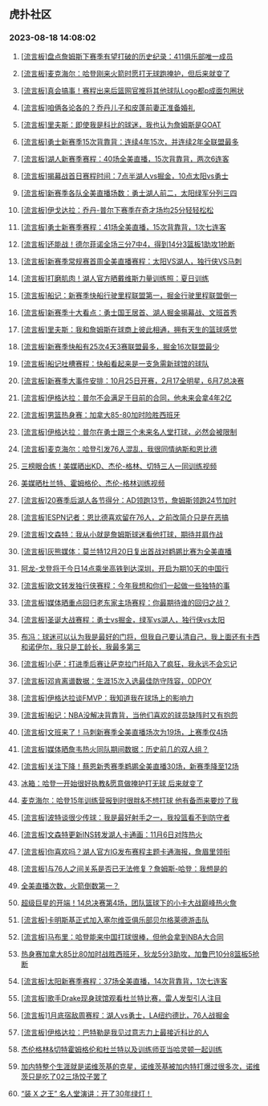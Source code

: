 ## 虎扑社区 
### 2023-08-18 14:08:02

1. [[流言板]盘点詹姆斯下赛季有望打破的历史纪录：411俱乐部唯一成员](https://bbs.hupu.com/61720153.html)

2. [[流言板]麦克海尔：哈登刚来火箭时愿打无球跑掩护，但后来就变了](https://bbs.hupu.com/61719826.html)

3. [[流言板]真会搞事！赛程出来后篮网官推将其他球队Logo都p成面包圈状](https://bbs.hupu.com/61720011.html)

4. [[流言板]咱俩各论各的？乔丹儿子和皮蓬前妻正准备婚礼](https://bbs.hupu.com/61717904.html)

5. [[流言板]里夫斯：即使我是科比的球迷，我也认为詹姆斯是GOAT](https://bbs.hupu.com/61717865.html)

6. [[流言板]勇士新赛季15次背靠背：连续4年15次，并连续2年全联盟最多](https://bbs.hupu.com/61717643.html)

7. [[流言板]湖人新赛季赛程：40场全美直播，15次背靠背，两次6连客](https://bbs.hupu.com/61717323.html)

8. [[流言板]揭幕战首日赛程时间：7点半湖人vs掘金，10点太阳vs勇士](https://bbs.hupu.com/61717042.html)

9. [[流言板]新赛季各队全美直播场数：勇士湖人前二，太阳绿军分列三四](https://bbs.hupu.com/61717107.html)

10. [[流言板]伊戈达拉：乔丹-普尔下赛季在奇才场均25分轻轻松松](https://bbs.hupu.com/61719375.html)

11. [[流言板]勇士新赛季赛程：41场全美直播，15次背靠背，1次七连客](https://bbs.hupu.com/61717383.html)

12. [[流言板]还能战！德尔菲诺全场三分7中4，得到14分3篮板1助攻1抢断](https://bbs.hupu.com/61719856.html)

13. [[流言板]新赛季常规赛首周全美直播赛程：太阳VS湖人，独行侠VS马刺](https://bbs.hupu.com/61717285.html)

14. [[流言板]打磨肌肉！湖人官方晒戴维斯力量训练照：夏日训练](https://bbs.hupu.com/61717057.html)

15. [[流言板]船记：新赛季快船行驶里程联盟第一，掘金行驶里程联盟倒一](https://bbs.hupu.com/61718255.html)

16. [[流言板]新赛季十大看点：勇士国王居首、湖人掘金揭幕战、文班首秀](https://bbs.hupu.com/61718105.html)

17. [[流言板]里夫斯：我和詹姆斯在球商上彼此相通，拥有天生的篮球感觉](https://bbs.hupu.com/61719484.html)

18. [[流言板]新赛季快船有25次4天3赛联盟最多，掘金16次联盟最少](https://bbs.hupu.com/61717530.html)

19. [[流言板]船记吐槽赛程：快船看起来是一支急需新球馆的球队](https://bbs.hupu.com/61719743.html)

20. [[流言板]新赛季大事件安排：10月25日开赛，2月17全明星，6月7总决赛](https://bbs.hupu.com/61717177.html)

21. [[流言板]伊格达拉：普尔不会满足于目前的合同，他未来会拿4年2亿](https://bbs.hupu.com/61719812.html)

22. [[流言板]男篮热身赛：加拿大85-80加时险胜西班牙](https://bbs.hupu.com/61716777.html)

23. [[流言板]伊格达拉：普尔在勇士跟三个未来名人堂打球，必然会被限制](https://bbs.hupu.com/61719641.html)

24. [[流言板]麦克海尔：哈登引发76人混乱，我很同情纳斯和恩比德](https://bbs.hupu.com/61720989.html)

25. [三榜眼合练！美媒晒出KD、杰伦-格林、切特三人一同训练视频](https://bbs.hupu.com/61719670.html)

26. [美媒晒杜兰特、霍姆格伦、杰伦-格林训练视频](https://bbs.hupu.com/61717828.html)

27. [[流言板]20赛季后湖人各节得分：AD领跑13节，詹姆斯领跑24节加时](https://bbs.hupu.com/61718474.html)

28. [[流言板]ESPN记者：恩比德喜欢留在76人，之前改简介只是在恶搞](https://bbs.hupu.com/61718568.html)

29. [[流言板]文森特：我从小就是詹姆斯球迷看他打球，期待并肩作战](https://bbs.hupu.com/61719146.html)

30. [[流言板]灰熊媒体：莫兰特12月20日复出首战对鹈鹕比赛为全美直播](https://bbs.hupu.com/61717667.html)

31. [阿龙-戈登将于今日14点乘坐高铁到达深圳，开启为期10天的中国行](https://bbs.hupu.com/61718860.html)

32. [[流言板]欧文转发独行侠赛程：今年我想和你们一起做一些独特的事](https://bbs.hupu.com/61720044.html)

33. [[流言板]媒体晒重点回归老东家主场赛程：你最期待谁的回归之战？](https://bbs.hupu.com/61718714.html)

34. [[流言板]圣诞大战赛程：勇士vs掘金，绿军vs湖人，独行侠vs太阳](https://bbs.hupu.com/61717502.html)

35. [布冯：球迷可以认为我是最好的门将，但我自己要认清自己，我上面还有卡西和诺伊尔，我只是工龄长，我最多第三](https://bbs.hupu.com/61717092.html)

36. [[流言板]小萨：打进季后赛让萨克拉门托陷入了疯狂，我永远不会忘记](https://bbs.hupu.com/61720240.html)

37. [[流言板]邓肯离谱数据：生涯15次入选最佳防守阵容，0DPOY](https://bbs.hupu.com/61718290.html)

38. [[流言板]伊格达拉谈FMVP：我知道我在球场上的影响力](https://bbs.hupu.com/61718182.html)

39. [[流言板]船记：NBA没解决背靠背，当他们喜欢的球员缺阵时又有抱怨](https://bbs.hupu.com/61717969.html)

40. [[流言板]文班来了！马刺新赛季全美直播场次为19场，上赛季仅4场](https://bbs.hupu.com/61718665.html)

41. [[流言板]媒体晒詹韦热火同队期间数据：历史前几的双人组？](https://bbs.hupu.com/61718296.html)

42. [[流言板]关注下降！蔡恩新秀赛季鹈鹕全美直播30场，新赛季降至12场](https://bbs.hupu.com/61719318.html)

43. [冰箱：哈登一开始很好执教&愿意做掩护打无球 后来就变了](https://bbs.hupu.com/61719087.html)

44. [麦克海尔：哈登15年训练营报到时很胖&不想打球 他有备而来要炒了我](https://bbs.hupu.com/61718449.html)

45. [[流言板]波特谈很少传球：我是最好射手之一，我投篮看不到防守者](https://bbs.hupu.com/61719198.html)

46. [[流言板]文森特更新INS转发湖人卡通画：11月6日对阵热火](https://bbs.hupu.com/61718821.html)

47. [[流言板]你喜欢吗？湖人官方IG发布赛程主题卡通海报，詹眉里领衔](https://bbs.hupu.com/61717437.html)

48. [[流言板]与76人之间关系是否已无法修复？詹姆斯-哈登：我想是的](https://bbs.hupu.com/61721267.html)

49. [全美直播次数，火箭倒数第一？](https://bbs.hupu.com/61717218.html)

50. [超级巨星的开端！14总决赛第4场，团队篮球下的小卡大战巅峰热火詹](https://bbs.hupu.com/61719961.html)

51. [[流言板]卡明斯基正式加入塞尔维亚俱乐部贝尔格莱德游击队](https://bbs.hupu.com/61720148.html)

52. [[流言板]马布里：哈登能来中国打球很棒，但他会拿到NBA大合同](https://bbs.hupu.com/61717785.html)

53. [热身赛加拿大85比80加时战胜西班牙，狄龙5分3助攻，加鲁巴10分8篮板5抢断](https://bbs.hupu.com/61717360.html)

54. [[流言板]太阳新赛季赛程：37场全美直播，14次背靠背，1次七连客](https://bbs.hupu.com/61720973.html)

55. [[流言板]歌手Drake现身球馆观看杜兰特比赛，雷人发型引人注目](https://bbs.hupu.com/61721103.html)

56. [[流言板]1月底宿敌周赛程：湖人vs勇士，LA纽约德比，76人战掘金](https://bbs.hupu.com/61717628.html)

57. [[流言板]伊格达拉：巴特勒是我见过意志力上最接近科比的人](https://bbs.hupu.com/61721132.html)

58. [杰伦格林&切特霍姆格伦和杜兰特以及训练师亚当哈灵顿一起训练](https://bbs.hupu.com/61716833.html)

59. [加内特整个生涯就是诺维茨基的克星，诺维茨基被加内特打爆过很多次，诺维茨只是吃了02三场饺子罢了](https://bbs.hupu.com/61717645.html)

60. [“装 X 之王” 名人堂演讲：开了30年绿灯！](https://bbs.hupu.com/61717079.html)

